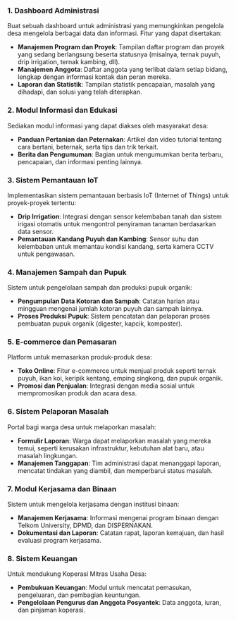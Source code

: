 ### 1. **Dashboard Administrasi**

Buat sebuah dashboard untuk administrasi yang memungkinkan pengelola desa mengelola berbagai data dan informasi. Fitur yang dapat disertakan:

- **Manajemen Program dan Proyek**: Tampilan daftar program dan proyek yang sedang berlangsung beserta statusnya (misalnya, ternak puyuh, drip irrigation, ternak kambing, dll).
- **Manajemen Anggota**: Daftar anggota yang terlibat dalam setiap bidang, lengkap dengan informasi kontak dan peran mereka.
- **Laporan dan Statistik**: Tampilan statistik pencapaian, masalah yang dihadapi, dan solusi yang telah diterapkan.

### 2. **Modul Informasi dan Edukasi**

Sediakan modul informasi yang dapat diakses oleh masyarakat desa:

- **Panduan Pertanian dan Peternakan**: Artikel dan video tutorial tentang cara bertani, beternak, serta tips dan trik terkait.
- **Berita dan Pengumuman**: Bagian untuk mengumumkan berita terbaru, pencapaian, dan informasi penting lainnya.

### 3. **Sistem Pemantauan IoT**

Implementasikan sistem pemantauan berbasis IoT (Internet of Things) untuk proyek-proyek tertentu:

- **Drip Irrigation**: Integrasi dengan sensor kelembaban tanah dan sistem irigasi otomatis untuk mengontrol penyiraman tanaman berdasarkan data sensor.
- **Pemantauan Kandang Puyuh dan Kambing**: Sensor suhu dan kelembaban untuk memantau kondisi kandang, serta kamera CCTV untuk pengawasan.

### 4. **Manajemen Sampah dan Pupuk**

Sistem untuk pengelolaan sampah dan produksi pupuk organik:

- **Pengumpulan Data Kotoran dan Sampah**: Catatan harian atau mingguan mengenai jumlah kotoran puyuh dan sampah lainnya.
- **Proses Produksi Pupuk**: Sistem pencatatan dan pelaporan proses pembuatan pupuk organik (digester, kapcik, komposter).

### 5. **E-commerce dan Pemasaran**

Platform untuk memasarkan produk-produk desa:

- **Toko Online**: Fitur e-commerce untuk menjual produk seperti ternak puyuh, ikan koi, keripik kentang, emping singkong, dan pupuk organik.
- **Promosi dan Penjualan**: Integrasi dengan media sosial untuk mempromosikan produk dan acara desa.

### 6. **Sistem Pelaporan Masalah**

Portal bagi warga desa untuk melaporkan masalah:

- **Formulir Laporan**: Warga dapat melaporkan masalah yang mereka temui, seperti kerusakan infrastruktur, kebutuhan alat baru, atau masalah lingkungan.
- **Manajemen Tanggapan**: Tim administrasi dapat menanggapi laporan, mencatat tindakan yang diambil, dan memperbarui status masalah.

### 7. **Modul Kerjasama dan Binaan**

Sistem untuk mengelola kerjasama dengan institusi binaan:

- **Manajemen Kerjasama**: Informasi mengenai program binaan dengan Telkom University, DPMD, dan DISPERNAKAN.
- **Dokumentasi dan Laporan**: Catatan rapat, laporan kemajuan, dan hasil evaluasi program kerjasama.

### 8. **Sistem Keuangan**

Untuk mendukung Koperasi Mitras Usaha Desa:

- **Pembukuan Keuangan**: Modul untuk mencatat pemasukan, pengeluaran, dan pembagian keuntungan.
- **Pengelolaan Pengurus dan Anggota Posyantek**: Data anggota, iuran, dan pinjaman koperasi.
